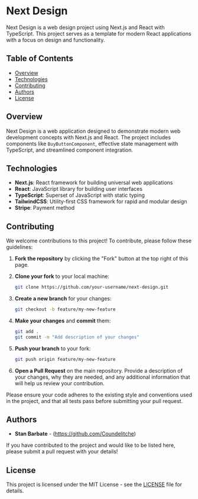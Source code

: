 # Next Design

Next Design is a web design project using Next.js and React with TypeScript. This project serves as a template for modern React applications with a focus on design and functionality.

## Table of Contents

- [Overview](#overview)
- [Technologies](#technologies)
- [Contributing](#contributing)
- [Authors](#authors)
- [License](#license)

## Overview

Next Design is a web application designed to demonstrate modern web development concepts with Next.js and React. The project includes components like `BuyButtonComponent`, effective state management with TypeScript, and streamlined component integration.

## Technologies

- **Next.js**: React framework for building universal web applications
- **React**: JavaScript library for building user interfaces
- **TypeScript**: Superset of JavaScript with static typing
- **TailwindCSS**: Utility-first CSS framework for rapid and modular design
- **Stripe**: Payment method

## Contributing

We welcome contributions to this project! To contribute, please follow these guidelines:

1. **Fork the repository** by clicking the "Fork" button at the top right of this page.
2. **Clone your fork** to your local machine:

    ```bash
    git clone https://github.com/your-username/next-design.git
    ```

3. **Create a new branch** for your changes:

    ```bash
    git checkout -b feature/my-new-feature
    ```

4. **Make your changes** and **commit** them:

    ```bash
    git add .
    git commit -m "Add description of your changes"
    ```

5. **Push your branch** to your fork:

    ```bash
    git push origin feature/my-new-feature
    ```

6. **Open a Pull Request** on the main repository. Provide a description of your changes, why they are needed, and any additional information that will help us review your contribution.

Please ensure your code adheres to the existing style and conventions used in the project, and that all tests pass before submitting your pull request.

## Authors

- **Stan Barbate** - (https://github.com/Coundelitche)

If you have contributed to the project and would like to be listed here, please submit a pull request with your details!

## License

This project is licensed under the MIT License - see the [LICENSE](LICENSE) file for details.
